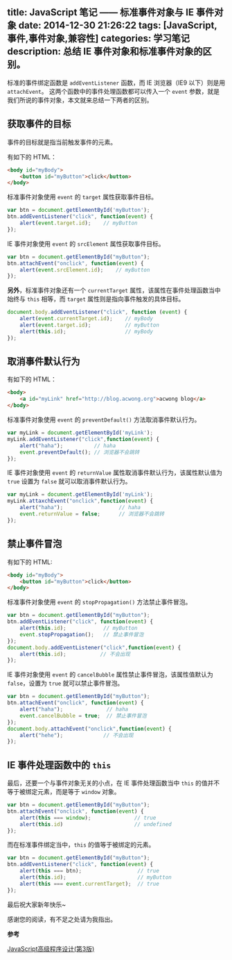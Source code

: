title: JavaScript 笔记 —— 标准事件对象与 IE 事件对象
date: 2014-12-30 21:26:22
tags: [JavaScript,事件,事件对象,兼容性]
categories: 学习笔记
description: 总结 IE 事件对象和标准事件对象的区别。
---

标准的事件绑定函数是 `addEventListener` 函数，而 IE 浏览器（IE9 以下）则是用 `attachEvent`。 这两个函数中的事件处理函数都可以传入一个 `event` 参数，就是我们所说的事件对象，本文就来总结一下两者的区别。

<!-- more -->

## 获取事件的目标

事件的目标就是指当前触发事件的元素。

有如下的 HTML：

```html
<body id="myBody">
    <button id="myButton">click</button>
</body>
```

标准事件对象使用 `event` 的 `target` 属性获取事件目标。

```javascript
var btn = document.getElementById('myButton');
btn.addEventListener("click", function(event) {
    alert(event.target.id);    // myButton
});
```

IE 事件对象使用 `event` 的 `srcElement` 属性获取事件目标。

```javascript
var btn = document.getElementById("myButton");
btn.attachEvent("onclick", function(event) {
    alert(event.srcElement.id);    // myButton
});
```

**另外**，标准事件对象还有一个 `currentTarget` 属性，该属性在事件处理函数当中始终与 `this` 相等，而 `target` 属性则是指向事件触发的具体目标。

```javascript
document.body.addEventListener("click", function (event) {
    alert(event.currentTarget.id);    // myBody
    alert(event.target.id);           // myButton
    alert(this.id);                   // myBody
});
```

## 取消事件默认行为

有如下的 HTML：

```html
<body>
    <a id="myLink" href="http://blog.acwong.org">acwong blog</a>
</body>
```

标准事件对象使用 `event` 的 `preventDefault()` 方法取消事件默认行为。

```javascript
var myLink = document.getElementById('myLink');
myLink.addEventListener("click",function(event) {
    alert("haha");          // haha
    event.preventDefault(); // 浏览器不会跳转
});
```

IE 事件对象使用 `event` 的 `returnValue` 属性取消事件默认行为，该属性默认值为 `true` 设置为 `false` 就可以取消事件默认行为。

```javascript
var myLink = document.getElementById('myLink');
myLink.attaxchEvent("onclick",function(event) {
    alert("haha");                  // haha
    event.returnValue = false;      // 浏览器不会跳转
});
```

## 禁止事件冒泡

有如下的 HTML:

```html
<body id="myBody">
    <button id="myButton">click</button>
</body>
```

标准事件对象使用 `event` 的 `stopPropagation()` 方法禁止事件冒泡。

```javascript
var btn = document.getElementById("myButton");
btn.addEventListener("click", function(event) {
    alert(this.id);            // myButton
    event.stopPropagation();   // 禁止事件冒泡
});
document.body.addEventListener("click",function(event) {
    alert(this.id);           // 不会出现
});
```

IE 事件对象使用 `event` 的 `cancelBubble` 属性禁止事件冒泡，该属性值默认为 `false`，设置为 `true` 就可以禁止事件冒泡。

```javascript
var btn = document.getElementById("myButton");
btn.attachEvent("onclick", function(event) {
    alert("haha");              // haha
    event.cancelBubble = true;  // 禁止事件冒泡
});
document.body.attachEvent("onclick",function(event) {
    alert("hehe");             // 不会出现
});
```

## IE 事件处理函数中的 `this`

最后，还要一个与事件对象无关的小点，在 IE 事件处理函数当中 `this` 的值并不等于被绑定元素，而是等于 `window` 对象。

```javascript
var btn = document.getElementById("myButton");
btn.attachEvent("onclick", function(event) {
    alert(this === window);              // true
    alert(this.id)                       // undefined
});
```

而在标准事件绑定当中，`this` 的值等于被绑定的元素。

```javascript
var btn = document.getElementById("myButton");
btn.addEventListener("click", function(event) {
    alert(this === btn);                  // true
    alert(this.id);                       // myButton
    alert(this === event.currentTarget);  // true
});
```

最后祝大家新年快乐~

感谢您的阅读，有不足之处请为我指出。

**参考**

[JavaScript高级程序设计(第3版)](http://book.douban.com/subject/10546125/)

